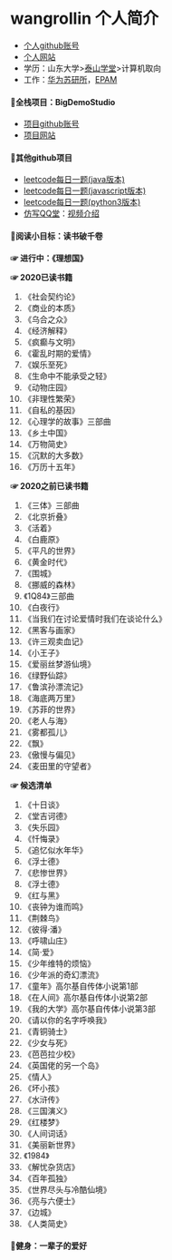 # wangrollin 个人简介
- [个人github账号](https://github.com/wangrollin)
- [个人网站](https://wangrollin.com)
- 学历：山东大学>[泰山学堂](https://www.tsxt.sdu.edu.cn/)>计算机取向
- 工作：[华为苏研所](https://www.huawei.com/)，[EPAM](https://www.epam.com/)


#### 🍖全栈项目：BigDemoStudio
- [项目github账号](https://github.com/BigDemoStudio/)
- [项目网站](https://wangrollin.com)


#### 🍖其他github项目
- [leetcode每日一题(java版本)](https://github.com/wangrollin/leetcode-java)
- [leetcode每日一题(javascript版本)](https://github.com/wangrollin/leetcode-javascript)
- [leetcode每日一题(python3版本)](https://github.com/wangrollin/leetcode-python3)
- [仿写QQ堂](https://github.com/wangrollin/QQTang4.0)：[视频介绍](https://www.bilibili.com/video/BV14J411z7Af?from=search&seid=2392020730416138943)


#### 🍖阅读小目标：读书破千卷

**☞ 进行中：《理想国》**

**☞ 2020已读书籍**
1. 《社会契约论》
2. 《商业的本质》
3. 《乌合之众》
4. 《经济解释》
5. 《疯癫与文明》
6. 《霍乱时期的爱情》
7. 《娱乐至死》
8. 《生命中不能承受之轻》
9. 《动物庄园》
10. 《非理性繁荣》
11. 《自私的基因》
12. 《心理学的故事》三部曲
13. 《乡土中国》
14. 《万物简史》
15. 《沉默的大多数》
16. 《万历十五年》

**☞ 2020之前已读书籍**
1. 《三体》三部曲
2. 《北京折叠》
3. 《活着》
4. 《白鹿原》
5. 《平凡的世界》
6. 《黄金时代》
7. 《围城》
8. 《挪威的森林》
9. 《1Q84》三部曲
10. 《白夜行》
11. 《当我们在讨论爱情时我们在谈论什么》
12. 《黑客与画家》
13. 《许三观卖血记》
14. 《小王子》
15. 《爱丽丝梦游仙境》
16. 《绿野仙踪》
17. 《鲁滨孙漂流记》
18. 《海底两万里》
19. 《苏菲的世界》
20. 《老人与海》
21. 《雾都孤儿》
22. 《飘》
23. 《傲慢与偏见》
24. 《麦田里的守望者》

**☞ 候选清单**
1. 《十日谈》
2. 《堂吉诃德》
3. 《失乐园》
4. 《忏悔录》
5. 《追忆似水年华》
6. 《浮士德》
7. 《悲惨世界》
8. 《浮士德》
9. 《红与黑》
10. 《丧钟为谁而鸣》
11. 《荆棘鸟》
12. 《彼得·潘》
13. 《呼啸山庄》
14. 《简·爱》
15. 《少年维特的烦恼》
16. 《少年派的奇幻漂流》
17. 《童年》高尔基自传体小说第1部
18. 《在人间》高尔基自传体小说第2部
19. 《我的大学》高尔基自传体小说第3部
20. 《请以你的名字呼唤我》
21. 《青铜骑士》
22. 《少女与死》
23. 《芭芭拉少校》
24. 《英国佬的另一个岛》
25. 《情人》
26. 《坏小孩》
27. 《水浒传》
28. 《三国演义》
29. 《红楼梦》
30. 《人间词话》
31. 《美丽新世界》
32. 《1984》
33. 《解忧杂货店》
34. 《百年孤独》
35. 《世界尽头与冷酷仙境》
36. 《亮与六便士》
37. 《边城》
38. 《人类简史》


#### 🍖健身：一辈子的爱好